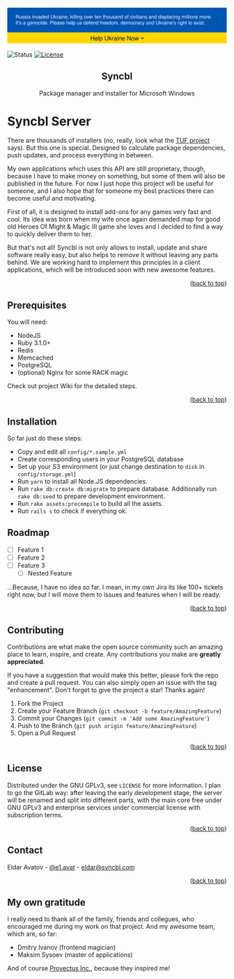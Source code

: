 <div id="top"></div>

[![Stand With Ukraine](https://raw.githubusercontent.com/vshymanskyy/StandWithUkraine/main/banner2-direct.svg)](https://stand-with-ukraine.pp.ua/)

![Status][status-shield]
[![License][license-shield]][license-url]

<div align="center">
<h2 align="center">Syncbl</h2>
  <p align="center">
    Package manager and installer for Microsoft Windows
  </p>
</div>

<!-- ABOUT THE PROJECT -->
# Syncbl Server

There are thousands of installers (no, really, look what the [TUF project](https://theupdateframework.io/) says). But this one is special. Designed to calculate package dependencies, push updates, and process everything in between.

My own applications which uses this API are still proprietary, though, because I have to make money on something, but some of them will also be published in the future. For now I just hope this project will be useful for someone, and I also hope that for someone my best practices there can become useful and motivating.

First of all, it is designed to install add-ons for any games very fast and cool. Its idea was born when my wife once again demanded map for good old Heroes Of Might & Magic III game she loves and I decided to find a way to quickly deliver them to her.

But that's not all! Syncbl is not only allows to install, update and share software really easy, but also helps to remove it without leaving any parts behind. We are working hard to implement this principles in a client applications, which will be introduced soon with new awesome features.

<p align="right">
(<a href="#top">back to top</a>)</p>

<!-- PREREQUISITES -->
## Prerequisites

You will need:
* NodeJS
* Ruby 3.1.0+
* Redis
* Memcached
* PostgreSQL
* (optional) Nginx for some RACK magic

Check out project Wiki for the detailed steps.

<p align="right">(<a href="#top">back to top</a>)</p>

<!-- INSTALLATION -->
## Installation

So far just do these steps:
* Copy and edit all `config/*.sample.yml`
* Create corresponding users in your PostgreSQL database
* Set up your S3 environment (or just change destination to `disk` in `config/storage.yml`)
* Run `yarn` to install all Node.JS dependencies.
* Run `rake db:create db:migrate` to prepare database. Additionally run `rake db:seed` to prepare development environment.
* Run `rake assets:precompile` to build all the assets.
* Run `rails s` to check if everything ok.

<!-- ROADMAP -->
## Roadmap

- [ ] Feature 1
- [ ] Feature 2
- [ ] Feature 3
    - [ ] Nested Feature

...Because, I have no idea so far. I mean, in my own Jira its like 100+ tickets right now, but I will move them to issues and features when I will be ready.

<p align="right">(<a href="#top">back to top</a>)</p>

<!-- CONTRIBUTING -->
## Contributing

Contributions are what make the open source community such an amazing place to learn, inspire, and create. Any contributions you make are **greatly appreciated**.

If you have a suggestion that would make this better, please fork the repo and create a pull request. You can also simply open an issue with the tag "enhancement". Don't forget to give the project a star! Thanks again!

1. Fork the Project
2. Create your Feature Branch (`git checkout -b feature/AmazingFeature`)
3. Commit your Changes (`git commit -m 'Add some AmazingFeature'`)
4. Push to the Branch (`git push origin feature/AmazingFeature`)
5. Open a Pull Request

<p align="right">(<a href="#top">back to top</a>)</p>

<!-- LICENSE -->
## License

Distributed under the GNU GPLv3, see `LICENSE` for more information. I plan to go the GitLab way: after leaving the early development stage, the server will be renamed and split into different parts, with the main core free under GNU GPLv3 and enterprise services under commercial license with subscription terms.

<p align="right">(<a href="#top">back to top</a>)</p>

<!-- CONTACT -->
## Contact

Eldar Avatov - [@e1.avat](https://facebook.com/e1.avat) - eldar@syncbl.com

<p align="right">(<a href="#top">back to top</a>)</p>

## My own gratitude

I really need to thank all of the family, friends and collegues, who encouraged me during my work on that project. And my awesome team, which are, so far:

- Dmitry Ivanov (frontend magician)
- Maksim Sysoev (master of applications)

And of course [Provectus Inc.](https://provectus.com/), because they inspired me!

<!-- MARKDOWN LINKS & IMAGES -->
<!-- https://www.markdownguide.org/basic-syntax/#reference-style-links -->
[license-shield]: https://img.shields.io/static/v1?label=license&message=gnu%20gplv3&color=blue&style=for-the-badge
[license-url]: https://gitlab.com/syncbl/server/blob/master/LICENSE
[status-shield]: https://img.shields.io/static/v1?label=status&message=early%20development&color=red&style=for-the-badge
